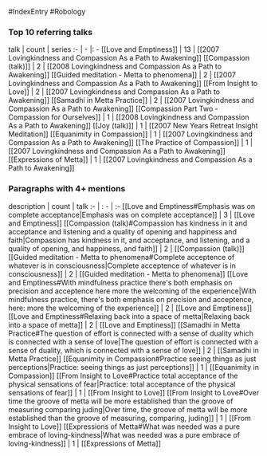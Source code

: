 #IndexEntry #Robology

### Top 10 referring talks
talk | count | series
:- | - |: -
[[Love and Emptiness]] | 13 | [[2007 Lovingkindness and Compassion As a Path to Awakening]]
[[Compassion (talk)]] | 2 | [[2008 Lovingkindness and Compassion As a Path to Awakening]]
[[Guided meditation - Metta to phenomena]] | 2 | [[2007 Lovingkindness and Compassion As a Path to Awakening]]
[[From Insight to Love]] | 2 | [[2007 Lovingkindness and Compassion As a Path to Awakening]]
[[Samadhi in Metta Practice]] | 2 | [[2007 Lovingkindness and Compassion As a Path to Awakening]]
[[Compassion Part Two - Compassion for Ourselves]] | 1 | [[2008 Lovingkindness and Compassion As a Path to Awakening]]
[[Joy (talk)]] | 1 | [[2007 New Years Retreat Insight Meditation]]
[[Equanimity in Compassion]] | 1 | [[2007 Lovingkindness and Compassion As a Path to Awakening]]
[[The Practice of Compassion]] | 1 | [[2007 Lovingkindness and Compassion As a Path to Awakening]]
[[Expressions of Metta]] | 1 | [[2007 Lovingkindness and Compassion As a Path to Awakening]]

### Paragraphs with 4+ mentions
description | count | talk
:- | : - | :-
[[Love and Emptiness#Emphasis was on complete acceptance\|Emphasis was on complete acceptance]] | 3 | [[Love and Emptiness]]
[[Compassion (talk)#Compassion has kindness in it and acceptance and listening and a quality of opening and happiness and faith\|Compassion has kindness in it, and acceptance, and listening, and a quality of opening, and happiness, and faith]] | 2 | [[Compassion (talk)]]
[[Guided meditation - Metta to phenomena#Complete acceptence of whatever is in consciousness\|Complete acceptence of whatever is in consciousness]] | 2 | [[Guided meditation - Metta to phenomena]]
[[Love and Emptiness#With mindfulness practice there's both emphasis on precision and acceptence here more the welcoming of the experience\|With mindfulness practice, there's both emphasis on precision and acceptence, here: more the welcoming of the experience]] | 2 | [[Love and Emptiness]]
[[Love and Emptiness#Relaxing back into a space of metta\|Relaxing back into a space of metta]] | 2 | [[Love and Emptiness]]
[[Samadhi in Metta Practice#The question of effort is connected with a sense of duality which is connected with a sense of love\|The question of effort is connected with a sense of duality, which is connected with a sense of love]] | 2 | [[Samadhi in Metta Practice]]
[[Equanimity in Compassion#Practice seeing things as just perceptions\|Practice: seeing things as just perceptions]] | 1 | [[Equanimity in Compassion]]
[[From Insight to Love#Practice total acceptance of the physical sensations of fear\|Practice: total acceptance of the physical sensations of fear]] | 1 | [[From Insight to Love]]
[[From Insight to Love#Over time the groove of metta will be more established than the groove of measuring comparing juding\|Over time, the groove of metta will be more established than the groove of measuring, comparing, juding]] | 1 | [[From Insight to Love]]
[[Expressions of Metta#What was needed was a pure embrace of loving-kindness\|What was needed was a pure embrace of loving-kindness]] | 1 | [[Expressions of Metta]]

